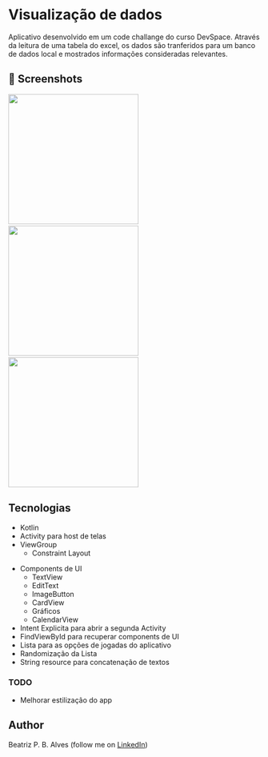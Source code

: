 # Visualização de dados 
Aplicativo desenvolvido em um code challange do curso DevSpace. Através da leitura de uma tabela do excel, os dados são tranferidos para um banco de dados local e mostrados informações consideradas relevantes.



## :camera_flash: Screenshots
<!-- You can add more screenshots here if you like -->
<img src="/drawable/result_1.png" width="260">&emsp;<img src="/drawable/result_2.png" width="260">&emsp;<img src="/drawable/result_3.png" width="260">

## Tecnologias
* Kotlin
* Activity para host de telas
* ViewGroup
    * Constraint Layout
- Components de UI
    - TextView
    - EditText
    - ImageButton
    - CardView
    - Gráficos
    - CalendarView
- Intent Explicita para abrir a segunda Activity
- FindViewById para recuperar components de UI
- Lista para as opções de jogadas do aplicativo
- Randomização da Lista
- String resource para concatenação de textos

### TODO
- Melhorar estilização do app

## Author
Beatriz P. B. Alves (follow me on [LinkedIn](https://www.linkedin.com/in/beatriz-alves-4871b3263/))
